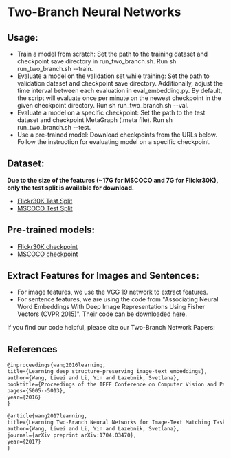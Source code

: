 # Two-Branch Neural Networks

## Usage:
* Train a model from scratch: Set the path to the training dataset and checkpoint save directory in run_two_branch.sh. Run sh run_two_branch.sh --train.
* Evaluate a model on the validation set while training: Set the path to validation dataset and checkpoint save directory. Additionally, adjust the time interval between each evaluation in eval_embedding.py. By default, the script will evaluate once per minute on the newest checkpoint in the given checkpoint directory. Run sh run_two_branch.sh --val.
* Evaluate a model on a specific checkpoint: Set the path to the test dataset and checkpoint MetaGraph (.meta file). Run sh run_two_branch.sh --test.
* Use a pre-trained model: Download checkpoints from the URLs below. Follow the instruction for evaluating model on a specific checkpoint.

## Dataset:
**Due to the size of the features (~17G for MSCOCO and 7G for Flickr30K), only the test split is available for download.**
* [Flickr30K Test Split](https://drive.google.com/open?id=12wu0_S8j5tKSSrNHkm_nmy-NSlFhl4iz)
* [MSCOCO Test Split](https://drive.google.com/open?id=11HvzcK_0EyP5JTth_AwCFgISNTzKX5PR)

## Pre-trained models:
* [Flickr30K checkpoint](https://drive.google.com/open?id=1oSOFU73zm6gzx3VZEszq2athX5b4NREV)
* [MSCOCO checkpoint](https://drive.google.com/open?id=1HTXoHsnhj5oRH4c-z60rYw67Els6gIpV)

## Extract Features for Images and Sentences:
* For image features, we use the VGG 19 network to extract features. 
* For sentence features, we are using the code from "Associating Neural Word Embeddings With Deep Image Representations Using Fisher Vectors (CVPR 2015)". Their code can be downloaded [here](https://owncloud.cs.tau.ac.il/index.php/s/vb7ys8Xe8J8s8vo).


If you find our code helpful, please cite our Two-Branch Network Papers:

## References
``` markdown
@inproceedings{wang2016learning,
title={Learning deep structure-preserving image-text embeddings},
author={Wang, Liwei and Li, Yin and Lazebnik, Svetlana},
booktitle={Proceedings of the IEEE Conference on Computer Vision and Pattern Recognition},
pages={5005--5013},
year={2016}
}

@article{wang2017learning,
title={Learning Two-Branch Neural Networks for Image-Text Matching Tasks},
author={Wang, Liwei and Li, Yin and Lazebnik, Svetlana},
journal={arXiv preprint arXiv:1704.03470},
year={2017}
}
